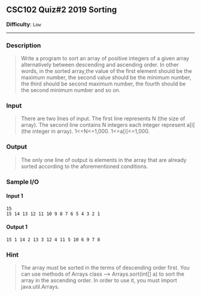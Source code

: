 ## CSC102 Quiz#2 2019 Sorting
**Difficulty**: `Low`
- - -
### Description
>Write a program to sort an array of positive integers of a given array alternatively between descending and ascending order. In other words, in the sorted array,the value of the first element should be the maximum number, the second value should be the minimum number, the third should be second maximum number, the fourth should be the second minimum number and so on.

### Input
> There are two lines of input.
The first line represents N (the size of array).
The second line contains N integers each integer represent a[i] (the integer in array).
1<=N<=1,000.
1<=a[i]<=1,000.

### Output
> The only one line of output is elements in the array that are already sorted according to the aforementioned conditions.

### Sample I/O
#### Input 1
```
15 
15 14 13 12 11 10 9 8 7 6 5 4 3 2 1
```

#### Output 1
```
15 1 14 2 13 3 12 4 11 5 10 6 9 7 8
```



### Hint
> The array must be sorted in the terms of descending order first.
You can use methods of Arrays class --> Arrays.sort(int[] a) to sort the array in the ascending order. In order to use it, you must import java.util.Arrays.